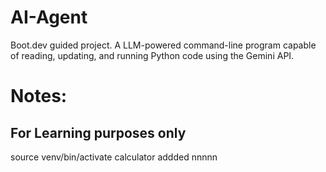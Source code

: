 # AI-Agent
Boot.dev guided project. A LLM-powered command-line program capable of reading, updating, and running Python code using the Gemini API.

# Notes:
## For Learning purposes only
source venv/bin/activate
calculator addded
nnnnn
